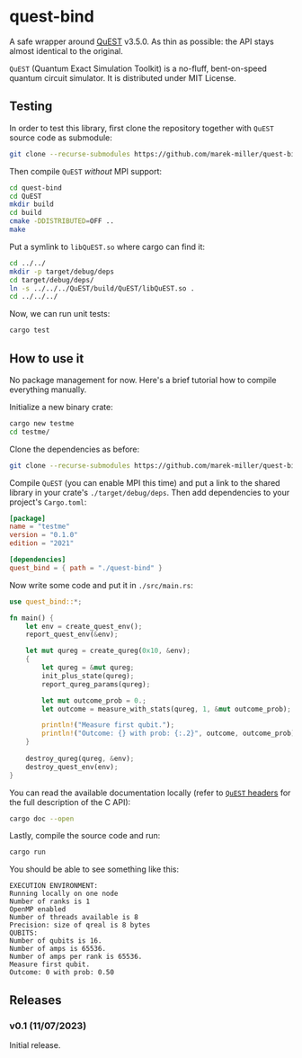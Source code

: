# quest-bind

A safe wrapper around [QuEST](https://github.com/QuEST-Kit/QuEST/) v3.5.0. As
thin as possible: the API stays almost identical to the original.

`QuEST` (Quantum Exact Simulation Toolkit) is a no-fluff, bent-on-speed quantum
circuit simulator. It is distributed under MIT License.

## Testing

In order to test this library, first clone the repository together with `QuEST`
source code as submodule:

```sh
git clone --recurse-submodules https://github.com/marek-miller/quest-bind.git
```

Then compile `QuEST` _without_ MPI support:

```sh
cd quest-bind
cd QuEST
mkdir build
cd build
cmake -DDISTRIBUTED=OFF ..
make
```

Put a symlink to `libQuEST.so` where cargo can find it:

```sh
cd ../../
mkdir -p target/debug/deps
cd target/debug/deps/
ln -s ../../../QuEST/build/QuEST/libQuEST.so .
cd ../../../
```

Now, we can run unit tests:

```sh
cargo test
```

## How to use it

No package management for now. Here's a brief tutorial how to compile everything
manually.

Initialize a new binary crate:

```sh
cargo new testme
cd testme/
```

Clone the dependencies as before:

```sh
git clone --recurse-submodules https://github.com/marek-miller/quest-bind.git
```

Compile `QuEST` (you can enable MPI this time) and put a link to the shared
library in your crate's `./target/debug/deps`. Then add dependencies to your
project's `Cargo.toml`:

```toml
[package]
name = "testme"
version = "0.1.0"
edition = "2021"

[dependencies]
quest_bind = { path = "./quest-bind" }
```

Now write some code and put it in `./src/main.rs`:

```rust
use quest_bind::*;

fn main() {
    let env = create_quest_env();
    report_quest_env(&env);

    let mut qureg = create_qureg(0x10, &env);
    {
        let qureg = &mut qureg;
        init_plus_state(qureg);
        report_qureg_params(qureg);

        let mut outcome_prob = 0.;
        let outcome = measure_with_stats(qureg, 1, &mut outcome_prob);

        println!("Measure first qubit.");
        println!("Outcome: {} with prob: {:.2}", outcome, outcome_prob);
    }
    
    destroy_qureg(qureg, &env);
    destroy_quest_env(env);
}

```

You can read the available documentation locally (refer to
[`QuEST` headers](https://github.com/QuEST-Kit/QuEST/blob/v3.5.0/QuEST/include/QuEST.h)
for the full description of the C API):

```sh
cargo doc --open
```

Lastly, compile the source code and run:

```sh
cargo run
```

You should be able to see something like this:

```text
EXECUTION ENVIRONMENT:
Running locally on one node
Number of ranks is 1
OpenMP enabled
Number of threads available is 8
Precision: size of qreal is 8 bytes
QUBITS:
Number of qubits is 16.
Number of amps is 65536.
Number of amps per rank is 65536.
Measure first qubit.
Outcome: 0 with prob: 0.50
```

## Releases

### v0.1 (11/07/2023)

Initial release.
